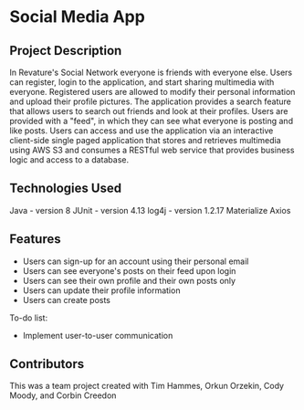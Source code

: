 # Social Media App

## Project Description

In Revature's Social Network everyone is friends with everyone else. Users can register, login to the application, and start sharing multimedia with everyone. Registered users are allowed to modify their personal information and upload their profile pictures. The application provides a search feature that allows users to search out friends and look at their profiles. Users are provided with a "feed", in which they can see what everyone is posting and like posts. Users can access and use the application via an interactive client-side single paged application that stores and retrieves multimedia using AWS S3 and consumes a RESTful web service that provides business logic and access to a database.


## Technologies Used

Java - version 8
JUnit - version 4.13
log4j - version 1.2.17
Materialize
Axios

## Features

* Users can sign-up for an account using their personal email 
* Users can see everyone's posts on their feed upon login
* Users can see their own profile and their own posts only
* Users can update their profile information
* Users can create posts

To-do list:
* Implement user-to-user communication


## Contributors

This was a team project created with Tim Hammes, Orkun Orzekin, Cody Moody, and Corbin Creedon
